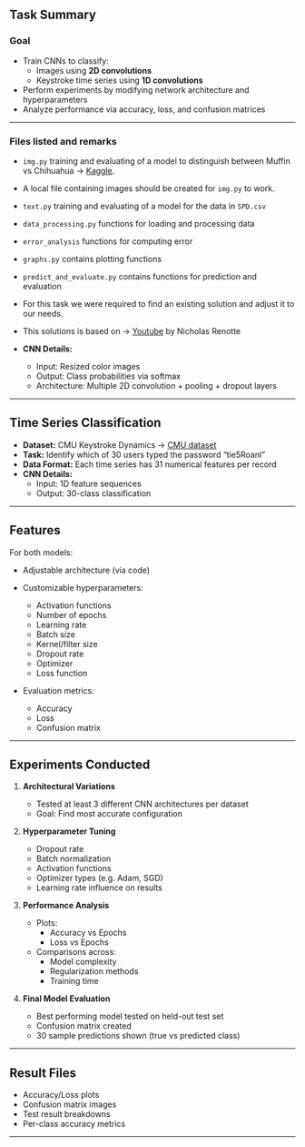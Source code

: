 
## Task Summary

### Goal

- Train CNNs to classify:
  - Images using **2D convolutions**
  - Keystroke time series using **1D convolutions**
- Perform experiments by modifying network architecture and hyperparameters
- Analyze performance via accuracy, loss, and confusion matrices

---
### Files listed and remarks

- `img.py` training and evaluating of a model to distinguish between Muffin vs Chihuahua → [Kaggle](https://www.kaggle.com/datasets/samuelcortinhas/muffin-vs-chihuahua-image-classification).
- A local file containing images should be created for `img.py` to work.
- `text.py` training and evaluating of a model for the data in `SPD.csv`
- `data_processing.py` functions for loading and processing data
- `error_analysis` functions for computing error
- `graphs.py` contains plotting functions
- `predict_and_evaluate.py` contains functions for prediction and evaluation

- For this task we were required to find an existing solution and adjust it to our needs.
- This solutions is based on → [Youtube](https://www.youtube.com/watch?v=jztwpsIzEGc) by Nicholas Renotte

- **CNN Details:**
  - Input: Resized color images
  - Output: Class probabilities via softmax
  - Architecture: Multiple 2D convolution + pooling + dropout layers

---

## Time Series Classification

- **Dataset:** CMU Keystroke Dynamics → [CMU dataset](https://www.cs.cmu.edu/~keystroke/)
- **Task:** Identify which of 30 users typed the password “tie5Roanl”
- **Data Format:** Each time series has 31 numerical features per record
- **CNN Details:**
  - Input: 1D feature sequences
  - Output: 30-class classification

---

## Features

For both models:
- Adjustable architecture (via code)
- Customizable hyperparameters:
  - Activation functions
  - Number of epochs
  - Learning rate
  - Batch size
  - Kernel/filter size
  - Dropout rate
  - Optimizer
  - Loss function

- Evaluation metrics:
  - Accuracy
  - Loss
  - Confusion matrix

---

## Experiments Conducted

1. **Architectural Variations**  
   - Tested at least 3 different CNN architectures per dataset
   - Goal: Find most accurate configuration

2. **Hyperparameter Tuning**
   - Dropout rate
   - Batch normalization
   - Activation functions
   - Optimizer types (e.g. Adam, SGD)
   - Learning rate influence on results

3. **Performance Analysis**
   - Plots:
     - Accuracy vs Epochs
     - Loss vs Epochs
   - Comparisons across:
     - Model complexity
     - Regularization methods
     - Training time

4. **Final Model Evaluation**
   - Best performing model tested on held-out test set
   - Confusion matrix created
   - 30 sample predictions shown (true vs predicted class)

---

## Result Files

- Accuracy/Loss plots
- Confusion matrix images
- Test result breakdowns
- Per-class accuracy metrics

---
